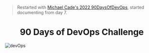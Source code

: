 #
> Restarted with [Michael Cade's 2022 90DaysOfDevOps](https://github.com/MichaelCade/90DaysOfDevOps/blob/main/2022/Days), started documenting from day 7.
<h1 align=center> 90 Days of DevOps Challenge </h1>


![devOps](https://github.com/tuyojr/90DaysOfDevOps/blob/main/devOps.png)



